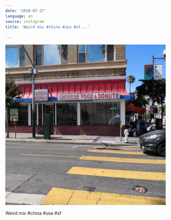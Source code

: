 ```yaml
---
date: '2018-07-27'
language: en
source: instagram
title: 'Weird mix #china #usa #sf...'

---
```


![](/uploads/instagram/201807/ef4ac772ccceea5f41187ededc69ff68.jpg)

Weird mix #china #usa #sf
            